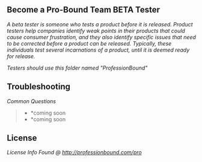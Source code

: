 ## Become a Pro-Bound Team BETA Tester

_A beta tester is someone who tests a product before it is released. Product testers help companies identify weak points in their products that could cause consumer frustration, and they also identify specific issues that need to be corrected before a product can be released. Typically, these individuals test several incarnations of a product, until it is deemed ready for release._

_Testers should use this folder named "ProfessionBound"_

## Troubleshooting

_Common Questions_

> - *coming soon
> - *coming soon

## License
_License Info Found @ http://professionbound.com/pro_
